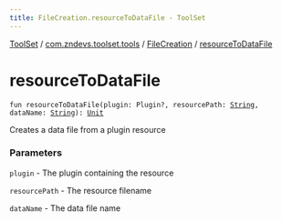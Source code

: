 ```yaml
---
title: FileCreation.resourceToDataFile - ToolSet
---
```


[ToolSet](../../index.html) / [com.zndevs.toolset.tools](../index.html) / [FileCreation](index.html) / [resourceToDataFile](./resource-to-data-file.html)

# resourceToDataFile

`fun resourceToDataFile(plugin: Plugin?, resourcePath: `[`String`](https://kotlinlang.org/api/latest/jvm/stdlib/kotlin/-string/index.html)`, dataName: `[`String`](https://kotlinlang.org/api/latest/jvm/stdlib/kotlin/-string/index.html)`): `[`Unit`](https://kotlinlang.org/api/latest/jvm/stdlib/kotlin/-unit/index.html)

Creates a data file from a plugin resource

### Parameters

`plugin` - The plugin containing the resource

`resourcePath` - The resource filename

`dataName` - The data file name